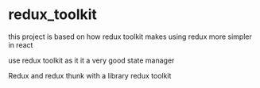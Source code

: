 # redux_toolkit
this project is based on how redux toolkit makes using redux more simpler in react

use redux toolkit as it it a very good state manager

Redux and redux thunk with a library redux toolkit
